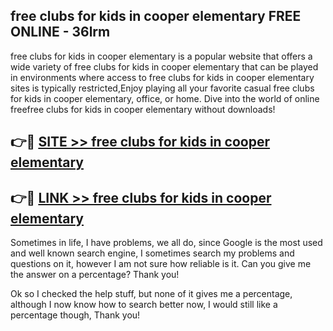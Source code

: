## free clubs for kids in cooper elementary FREE ONLINE - 36lrm

free clubs for kids in cooper elementary is a popular website that offers a wide variety of free clubs for kids in cooper elementary that can be played in environments where access to free clubs for kids in cooper elementary sites is typically restricted,Enjoy playing all your favorite casual free clubs for kids in cooper elementary, office, or home. Dive into the world of online freefree clubs for kids in cooper elementary without downloads!

## 👉🔴 [SITE >> free clubs for kids in cooper elementary](http://news.freeplayer.one?title=free_clubs_for_kids_in_cooper_elementary&ref=FRRE)

## 👉🔴 [LINK >> free clubs for kids in cooper elementary](http://news.freeplayer.one?title=free_clubs_for_kids_in_cooper_elementary&ref=FREE)

Sometimes in life, I have problems, we all do, since Google is the most used and well known search engine, I sometimes search my problems and questions on it, however I am not sure how reliable is it. Can you give me the answer on a percentage? Thank you!

Ok so I checked the help stuff, but none of it gives me a percentage, although I now know how to search better now, I would still like a percentage though, Thank you!